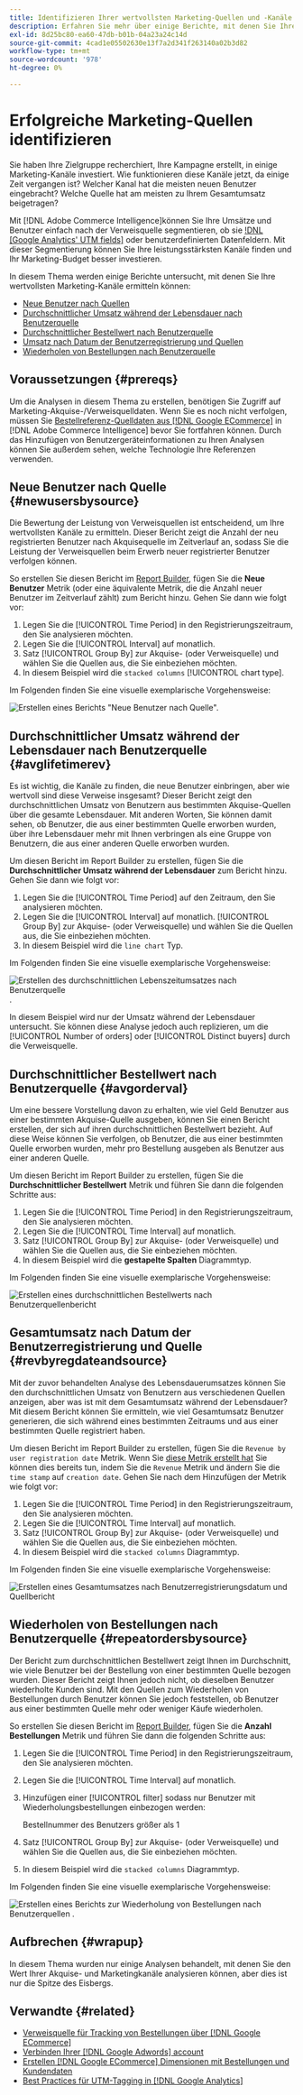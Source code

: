 ```yaml
---
title: Identifizieren Ihrer wertvollsten Marketing-Quellen und -Kanäle
description: Erfahren Sie mehr über einige Berichte, mit denen Sie Ihre wertvollsten Marketing-Kanäle entdecken können.
exl-id: 8d25bc80-ea60-47db-b01b-04a23a24c14d
source-git-commit: 4cad1e05502630e13f7a2d341f263140a02b3d82
workflow-type: tm+mt
source-wordcount: '978'
ht-degree: 0%

---
```


# Erfolgreiche Marketing-Quellen identifizieren

Sie haben Ihre Zielgruppe recherchiert, Ihre Kampagne erstellt, in einige Marketing-Kanäle investiert. Wie funktionieren diese Kanäle jetzt, da einige Zeit vergangen ist? Welcher Kanal hat die meisten neuen Benutzer eingebracht? Welche Quelle hat am meisten zu Ihrem Gesamtumsatz beigetragen?

Mit [!DNL Adobe Commerce Intelligence]können Sie Ihre Umsätze und Benutzer einfach nach der Verweisquelle segmentieren, ob sie [!DNL [Google Analytics' UTM fields]](https://support.google.com/analytics/answer/1191184?hl=en) oder benutzerdefinierten Datenfeldern. Mit dieser Segmentierung können Sie Ihre leistungsstärksten Kanäle finden und Ihr Marketing-Budget besser investieren.

In diesem Thema werden einige Berichte untersucht, mit denen Sie Ihre wertvollsten Marketing-Kanäle ermitteln können:

* [Neue Benutzer nach Quellen](#newusersbysource)
* [Durchschnittlicher Umsatz während der Lebensdauer nach Benutzerquelle](#avglifetimerev)
* [Durchschnittlicher Bestellwert nach Benutzerquelle](#avgorderval)
* [Umsatz nach Datum der Benutzerregistrierung und Quellen](#revbyregdateandsource)
* [Wiederholen von Bestellungen nach Benutzerquelle](#repeatordersbysource)

## Voraussetzungen {#prereqs}

Um die Analysen in diesem Thema zu erstellen, benötigen Sie Zugriff auf Marketing-Akquise-/Verweisquelldaten. Wenn Sie es noch nicht verfolgen, müssen Sie [Bestellreferenz-Quelldaten aus [!DNL Google ECommerce]](../importing-data/integrations/google-ecommerce.md) in [!DNL Adobe Commerce Intelligence] bevor Sie fortfahren können. Durch das Hinzufügen von Benutzergeräteinformationen zu Ihren Analysen können Sie außerdem sehen, welche Technologie Ihre Referenzen verwenden.

## Neue Benutzer nach Quelle {#newusersbysource}

Die Bewertung der Leistung von Verweisquellen ist entscheidend, um Ihre wertvollsten Kanäle zu ermitteln. Dieser Bericht zeigt die Anzahl der neu registrierten Benutzer nach Akquisequelle im Zeitverlauf an, sodass Sie die Leistung der Verweisquellen beim Erwerb neuer registrierter Benutzer verfolgen können.

So erstellen Sie diesen Bericht im [Report Builder](../../tutorials/using-visual-report-builder.md), fügen Sie die **Neue Benutzer** Metrik (oder eine äquivalente Metrik, die die Anzahl neuer Benutzer im Zeitverlauf zählt) zum Bericht hinzu. Gehen Sie dann wie folgt vor:

1. Legen Sie die [!UICONTROL Time Period] in den Registrierungszeitraum, den Sie analysieren möchten.
1. Legen Sie die [!UICONTROL Interval] auf monatlich.
1. Satz [!UICONTROL Group By] zur Akquise- (oder Verweisquelle) und wählen Sie die Quellen aus, die Sie einbeziehen möchten.
1. In diesem Beispiel wird die `stacked columns` [!UICONTROL chart type].

Im Folgenden finden Sie eine visuelle exemplarische Vorgehensweise:

![Erstellen eines Berichts &quot;Neue Benutzer nach Quelle&quot;.](../../assets/New_Users_by_source.gif)

## Durchschnittlicher Umsatz während der Lebensdauer nach Benutzerquelle {#avglifetimerev}

Es ist wichtig, die Kanäle zu finden, die neue Benutzer einbringen, aber wie wertvoll sind diese Verweise insgesamt? Dieser Bericht zeigt den durchschnittlichen Umsatz von Benutzern aus bestimmten Akquise-Quellen über die gesamte Lebensdauer. Mit anderen Worten, Sie können damit sehen, ob Benutzer, die aus einer bestimmten Quelle erworben wurden, über ihre Lebensdauer mehr mit Ihnen verbringen als eine Gruppe von Benutzern, die aus einer anderen Quelle erworben wurden.

Um diesen Bericht im Report Builder zu erstellen, fügen Sie die **Durchschnittlicher Umsatz während der Lebensdauer** zum Bericht hinzu. Gehen Sie dann wie folgt vor:

1. Legen Sie die [!UICONTROL Time Period] auf den Zeitraum, den Sie analysieren möchten.
1. Legen Sie die [!UICONTROL Interval] auf monatlich.
   [!UICONTROL Group By] zur Akquise- (oder Verweisquelle) und wählen Sie die Quellen aus, die Sie einbeziehen möchten.
1. In diesem Beispiel wird die `line chart` Typ.

Im Folgenden finden Sie eine visuelle exemplarische Vorgehensweise:

![Erstellen des durchschnittlichen Lebenszeitumsatzes nach Benutzerquelle](../../assets/Lifetime_revenue_by_user_source.gif).

In diesem Beispiel wird nur der Umsatz während der Lebensdauer untersucht. Sie können diese Analyse jedoch auch replizieren, um die [!UICONTROL Number of orders] oder [!UICONTROL Distinct buyers] durch die Verweisquelle.

## Durchschnittlicher Bestellwert nach Benutzerquelle {#avgorderval}

Um eine bessere Vorstellung davon zu erhalten, wie viel Geld Benutzer aus einer bestimmten Akquise-Quelle ausgeben, können Sie einen Bericht erstellen, der sich auf ihren durchschnittlichen Bestellwert bezieht. Auf diese Weise können Sie verfolgen, ob Benutzer, die aus einer bestimmten Quelle erworben wurden, mehr pro Bestellung ausgeben als Benutzer aus einer anderen Quelle.

Um diesen Bericht im Report Builder zu erstellen, fügen Sie die **Durchschnittlicher Bestellwert** Metrik und führen Sie dann die folgenden Schritte aus:

1. Legen Sie die [!UICONTROL Time Period] in den Registrierungszeitraum, den Sie analysieren möchten.
1. Legen Sie die [!UICONTROL Time Interval] auf monatlich.
1. Satz [!UICONTROL Group By] zur Akquise- (oder Verweisquelle) und wählen Sie die Quellen aus, die Sie einbeziehen möchten.
1. In diesem Beispiel wird die **gestapelte Spalten** Diagrammtyp.

Im Folgenden finden Sie eine visuelle exemplarische Vorgehensweise:

![Erstellen eines durchschnittlichen Bestellwerts nach Benutzerquellenbericht](../../assets/Average_order_value_by_source.gif)

## Gesamtumsatz nach Datum der Benutzerregistrierung und Quelle {#revbyregdateandsource}

Mit der zuvor behandelten Analyse des Lebensdauerumsatzes können Sie den durchschnittlichen Umsatz von Benutzern aus verschiedenen Quellen anzeigen, aber was ist mit dem Gesamtumsatz während der Lebensdauer? Mit diesem Bericht können Sie ermitteln, wie viel Gesamtumsatz Benutzer generieren, die sich während eines bestimmten Zeitraums und aus einer bestimmten Quelle registriert haben.

Um diesen Bericht im Report Builder zu erstellen, fügen Sie die `Revenue by user registration date` Metrik. Wenn Sie [diese Metrik erstellt hat](../../data-user/reports/ess-manage-data-metrics.md) Sie können dies bereits tun, indem Sie die `Revenue` Metrik und ändern Sie die `time stamp` auf `creation date`. Gehen Sie nach dem Hinzufügen der Metrik wie folgt vor:

1. Legen Sie die [!UICONTROL Time Period] in den Registrierungszeitraum, den Sie analysieren möchten.
1. Legen Sie die [!UICONTROL Time Interval] auf monatlich.
1. Satz [!UICONTROL Group By] zur Akquise- (oder Verweisquelle) und wählen Sie die Quellen aus, die Sie einbeziehen möchten.
1. In diesem Beispiel wird die `stacked columns` Diagrammtyp.

Im Folgenden finden Sie eine visuelle exemplarische Vorgehensweise:

![Erstellen eines Gesamtumsatzes nach Benutzerregistrierungsdatum und Quellbericht](../../assets/Revenue_by_user_registration_date_and_source.gif)

## Wiederholen von Bestellungen nach Benutzerquelle {#repeatordersbysource}

Der Bericht zum durchschnittlichen Bestellwert zeigt Ihnen im Durchschnitt, wie viele Benutzer bei der Bestellung von einer bestimmten Quelle bezogen wurden. Dieser Bericht zeigt Ihnen jedoch nicht, ob dieselben Benutzer wiederholte Kunden sind. Mit den Quellen zum Wiederholen von Bestellungen durch Benutzer können Sie jedoch feststellen, ob Benutzer aus einer bestimmten Quelle mehr oder weniger Käufe wiederholen.

So erstellen Sie diesen Bericht im [Report Builder](../../tutorials/using-visual-report-builder.md), fügen Sie die **Anzahl Bestellungen** Metrik und führen Sie dann die folgenden Schritte aus:

1. Legen Sie die [!UICONTROL Time Period] in den Registrierungszeitraum, den Sie analysieren möchten.
1. Legen Sie die [!UICONTROL Time Interval] auf monatlich.
1. Hinzufügen einer [!UICONTROL filter] sodass nur Benutzer mit Wiederholungsbestellungen einbezogen werden:

   Bestellnummer des Benutzers größer als 1

1. Satz [!UICONTROL Group By] zur Akquise- (oder Verweisquelle) und wählen Sie die Quellen aus, die Sie einbeziehen möchten.
1. In diesem Beispiel wird die `stacked columns` Diagrammtyp.

Im Folgenden finden Sie eine visuelle exemplarische Vorgehensweise:

![Erstellen eines Berichts zur Wiederholung von Bestellungen nach Benutzerquellen .](../../assets/Repeat_orders_by_user_source.gif)


## Aufbrechen {#wrapup}

In diesem Thema wurden nur einige Analysen behandelt, mit denen Sie den Wert Ihrer Akquise- und Marketingkanäle analysieren können, aber dies ist nur die Spitze des Eisbergs.

## Verwandte {#related}

* [Verweisquelle für Tracking von Bestellungen über [!DNL Google ECommerce]](../importing-data/integrations/google-ecommerce.md)
* [Verbinden Ihrer [!DNL Google Adwords] account](../importing-data/integrations/google-adwords.md)
* [Erstellen [!DNL Google ECommerce] Dimensionen mit Bestellungen und Kundendaten](../data-warehouse-mgr/bldg-google-ecomm-dim.md)
* [Best Practices für UTM-Tagging in [!DNL Google Analytics]](../../best-practices/utm-tagging-google.md)
